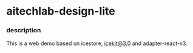 # aitechlab-design-lite

### description

This is a web demo based on icestore, icekit@3.0 and adapter-react-v3.
